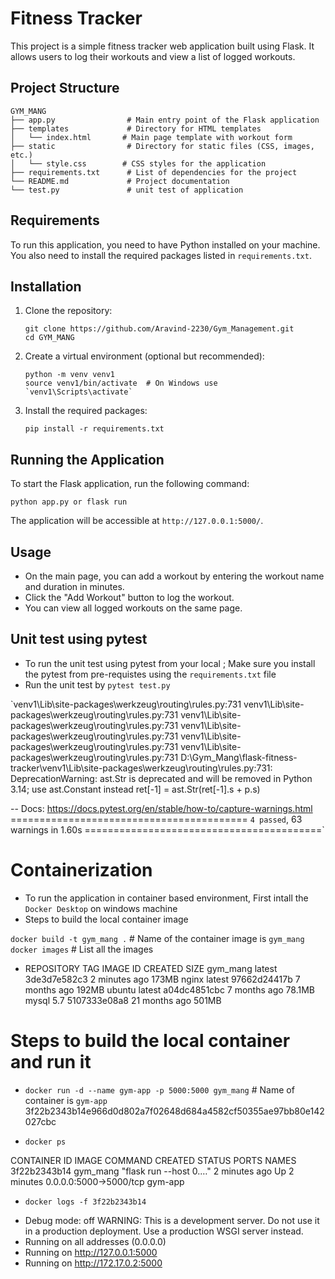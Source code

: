 # Fitness Tracker

This project is a simple fitness tracker web application built using Flask. It allows users to log their workouts and view a list of logged workouts.

## Project Structure

```
GYM_MANG
├── app.py                # Main entry point of the Flask application
├── templates             # Directory for HTML templates
│   └── index.html       # Main page template with workout form
├── static                # Directory for static files (CSS, images, etc.)
│   └── style.css        # CSS styles for the application
├── requirements.txt      # List of dependencies for the project
└── README.md             # Project documentation
└── test.py               # unit test of application
```

## Requirements

To run this application, you need to have Python installed on your machine. You also need to install the required packages listed in `requirements.txt`.

## Installation

1. Clone the repository:
   ```
   git clone https://github.com/Aravind-2230/Gym_Management.git
   cd GYM_MANG
   ```

2. Create a virtual environment (optional but recommended):
   ```
   python -m venv venv1
   source venv1/bin/activate  # On Windows use `venv1\Scripts\activate`
   ```

3. Install the required packages:
   ```
   pip install -r requirements.txt
   ```

## Running the Application

To start the Flask application, run the following command:
```
python app.py or flask run
```

The application will be accessible at `http://127.0.0.1:5000/`.

## Usage

- On the main page, you can add a workout by entering the workout name and duration in minutes.
- Click the "Add Workout" button to log the workout.
- You can view all logged workouts on the same page.

## Unit test using pytest

- To run the unit test using pytest from your local ; Make sure you install the pytest from pre-requistes using the `requirements.txt` file
- Run the unit test by `pytest test.py`

`venv1\Lib\site-packages\werkzeug\routing\rules.py:731
venv1\Lib\site-packages\werkzeug\routing\rules.py:731
venv1\Lib\site-packages\werkzeug\routing\rules.py:731
venv1\Lib\site-packages\werkzeug\routing\rules.py:731
venv1\Lib\site-packages\werkzeug\routing\rules.py:731
venv1\Lib\site-packages\werkzeug\routing\rules.py:731
  D:\Gym_Mang\flask-fitness-tracker\venv1\Lib\site-packages\werkzeug\routing\rules.py:731: DeprecationWarning: ast.Str is deprecated and will be removed in Python 3.14; use ast.Constant instead
    ret[-1] = ast.Str(ret[-1].s + p.s)

-- Docs: https://docs.pytest.org/en/stable/how-to/capture-warnings.html
========================================= `4 passed`, 63 warnings in 1.60s =========================================`

# Containerization

- To run the application in container based environment, First intall the `Docker Desktop` on windows machine
- Steps to build the local container image

`docker build -t gym_mang .`  # Name of the container image is `gym_mang`
`docker images` # List all the images

- REPOSITORY                    TAG       IMAGE ID       CREATED         SIZE
gym_mang                      latest    3de3d7e582c3   2 minutes ago   173MB
nginx                         latest    97662d24417b   7 months ago    192MB
ubuntu                        latest    a04dc4851cbc   7 months ago    78.1MB
mysql                         5.7       5107333e08a8   21 months ago   501MB

# Steps to build the local container and run it

- `docker run -d --name gym-app -p 5000:5000 gym_mang`  # Name of container is `gym-app`
3f22b2343b14e966d0d802a7f02648d684a4582cf50355ae97bb80e142027cbc

- `docker ps`

CONTAINER ID   IMAGE      COMMAND                  CREATED         STATUS         PORTS                    NAMES
3f22b2343b14   gym_mang   "flask run --host 0.…"   2 minutes ago   Up 2 minutes   0.0.0.0:5000->5000/tcp   gym-app

- `docker logs -f 3f22b2343b14`   

* Debug mode: off
WARNING: This is a development server. Do not use it in a production deployment. Use a production WSGI server instead.
 * Running on all addresses (0.0.0.0)
 * Running on http://127.0.0.1:5000
 * Running on http://172.17.0.2:5000
